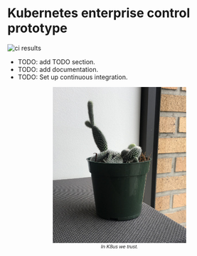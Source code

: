 # Kubernetes enterprise control prototype

![ci results]

* TODO: add TODO section.
* TODO: add documentation.
* TODO: Set up continuous integration.

<center style="font-family: Arial; font-size: 80%;"><img src="img/boqtus-k8us.jpg"><br><i>In K8us we trust.</i></center>

[ci results]: https://travis-ci.org/mdruskin/kubernetes-enterprise-control.svg?branch=master
